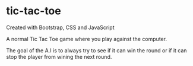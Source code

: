 # tic-tac-toe

Created with Bootstrap, CSS and JavaScript

A normal Tic Tac Toe game where you play against the computer.

The goal of the A.I is to always try to see if it can win the round or if it can stop the player from wining the next round.
